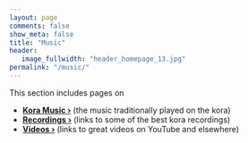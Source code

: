 ```yaml
---
layout: page
comments: false
show_meta: false
title: "Music"
header:
   image_fullwidth: "header_homepage_13.jpg"
permalink: "/music/"
---
```

This section includes pages on

- **<a href="{{ site.url }}{{ site.baseurl }}/music/koramusic/">Kora Music ›</a>** (the music traditionally played on the kora) 
- **<a href="{{ site.url }}{{ site.baseurl }}/music/recordings/">Recordings ›</a>** (links to some of the best kora recordings)
- **<a href="{{ site.url }}{{ site.baseurl }}/music/videos/">Videos ›</a>** (links to great videos on YouTube and elsewhere)
